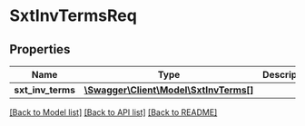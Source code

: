 # SxtInvTermsReq

## Properties
Name | Type | Description | Notes
------------ | ------------- | ------------- | -------------
**sxt_inv_terms** | [**\Swagger\Client\Model\SxtInvTerms[]**](SxtInvTerms.md) |  | [optional] 

[[Back to Model list]](../README.md#documentation-for-models) [[Back to API list]](../README.md#documentation-for-api-endpoints) [[Back to README]](../README.md)


